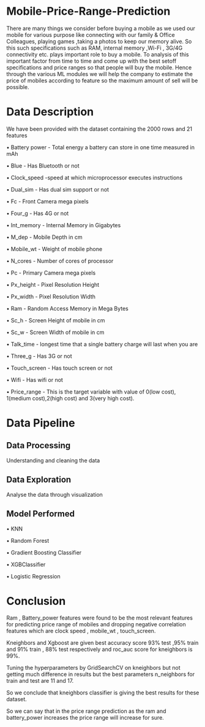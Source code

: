 # Mobile-Price-Range-Prediction
There are many things we consider before buying a mobile as we used our mobile for various purpose like connecting with our family & Office Colleagues, playing games ,taking a photos to keep our memory alive. So this such specifications such as RAM, internal memory ,Wi-Fi , 3G/4G connectivity etc. plays important role to buy a mobile. To analysis of this important factor from time to time and come up with the best setoff specifications and price ranges so that people will buy the mobile. Hence through the various ML modules we will help the company to estimate the price of mobiles according to feature so the maximum amount of sell will be possible.
# Data Description
We have been provided with the dataset containing the 2000 rows and 21 features

•	Battery power - Total energy a battery can store in one time measured in mAh

•	Blue - Has Bluetooth or not

•	Clock_speed -speed at which microprocessor executes instructions

•	Dual_sim - Has dual sim support or not

•	Fc - Front Camera mega pixels

•	Four_g - Has 4G or not

•	Int_memory - Internal Memory in Gigabytes

•	M_dep - Mobile Depth in cm

•	Mobile_wt - Weight of mobile phone

•	N_cores - Number of cores of processor

•	Pc - Primary Camera mega pixels

•	Px_height - Pixel Resolution Height

•	Px_width - Pixel Resolution Width

•	Ram - Random Access Memory in Mega Bytes

•	Sc_h - Screen Height of mobile in cm

•	Sc_w - Screen Width of mobile in cm

•	Talk_time - longest time that a single battery charge will last when you are

•	Three_g - Has 3G or not 

•	Touch_screen - Has touch screen or not 

•	Wifi - Has wifi or not 

•	Price_range - This is the target variable with value of 0(low cost), 1(medium cost),2(high cost) and 3(very high cost).

# Data Pipeline
## Data Processing
Understanding and cleaning the data
## Data Exploration
Analyse the data through visualization
## Model Performed
•	KNN 

•	Random Forest 

•	Gradient Boosting Classifier 

•	XGBClassifier 

•	Logistic Regression  

# Conclusion
Ram , Battery_power features were found to be the most relevant features for predicting price range of mobiles and dropping negative correlation features which     are clock speed , mobile_wt , touch_screen.

Kneighbors and Xgboost are given best accuracy score 93% test ,95% train and 91% train , 88% test respectively and roc_auc score for kneighbors is 99%.

Tuning the hyperparameters by GridSearchCV on kneighbors but not getting much difference in results but the best parameters n_neighbors for train and test are 11   and 17.

So we conclude that kneighbors classifier is giving the best results for these dataset.

So we can say that in the price range prediction as the ram and battery_power increases the price range will increase for sure.



